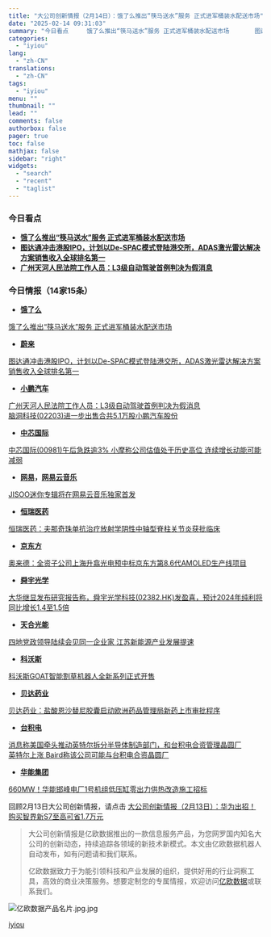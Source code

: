 ```yaml
---
title: "大公司创新情报（2月14日）：饿了么推出“筷马送水”服务 正式进军桶装水配送市场"
date: "2025-02-14 09:31:03"
summary: "今日看点     饿了么推出“筷马送水”服务 正式进军桶装水配送市场       图达通冲击港股..."
categories:
  - "iyiou"
lang:
  - "zh-CN"
translations:
  - "zh-CN"
tags:
  - "iyiou"
menu: ""
thumbnail: ""
lead: ""
comments: false
authorbox: false
pager: true
toc: false
mathjax: false
sidebar: "right"
widgets:
  - "search"
  - "recent"
  - "taglist"
---
```


### 今日看点

* [**饿了么推出“筷马送水”服务 正式进军桶装水配送市场**](https://data.iyiou.com/intelligence/details/ef6a18d0ff900b3632302925667effac?source=iyiou.dgs)
* [**图达通冲击港股IPO，计划以De-SPAC模式登陆港交所，ADAS激光雷达解决方案销售收入全球排名第一**](https://data.iyiou.com/intelligence/details/d038216c146ba76b8dd82f69ef9289be?source=iyiou.dgs)
* [**广州天河人民法院工作人员：L3级自动驾驶首例判决为假消息**](https://data.iyiou.com/intelligence/details/399aa2ef5c007a4d76751311cb6e42b1?source=iyiou.dgs)

  


### 今日情报（14家15条）

* **[饿了么](https://data.iyiou.com/company/details/ccfd9eba3c97dcda7cc4bfc8c57df0c9/profile?source=iyiou.dgs)**

[饿了么推出“筷马送水”服务 正式进军桶装水配送市场](https://data.iyiou.com/intelligence/details/ef6a18d0ff900b3632302925667effac?source=iyiou.dgs)

* **[蔚来](https://data.iyiou.com/company/details/6902469f025c4473c93a38c443339216/profile?source=iyiou.dgs)**

[图达通冲击港股IPO，计划以De-SPAC模式登陆港交所，ADAS激光雷达解决方案销售收入全球排名第一](https://data.iyiou.com/intelligence/details/d038216c146ba76b8dd82f69ef9289be?source=iyiou.dgs)

* **[小鹏汽车](https://data.iyiou.com/company/details/975067db32ecf69157dcde35add6a415/profile?source=iyiou.dgs)**

[广州天河人民法院工作人员：L3级自动驾驶首例判决为假消息](https://data.iyiou.com/intelligence/details/399aa2ef5c007a4d76751311cb6e42b1?source=iyiou.dgs)  
[脑洞科技(02203)进一步出售合共5.1万股小鹏汽车股份](https://data.iyiou.com/intelligence/details/44624095b84cafc4752acc6bd4cc80da?source=iyiou.dgs)

* **[中芯国际](https://data.iyiou.com/company/details/46fe39049217366596192bc344063be8/profile?source=iyiou.dgs)**

 [中芯国际(00981)午后急跌逾3% 小摩称公司估值处于历史高位 连续增长动能可能减弱](https://data.iyiou.com/intelligence/details/36047a07f17d395f3101745705336ae6?source=iyiou.dgs)

* **[网易](https://data.iyiou.com/company/details/42e54d59b38ee210021c5957a3ecb2db/profile?source=iyiou.dgs)，[网易云音乐](https://data.iyiou.com/company/details/dc323274babf7a205007dd03010536dd/profile?source=iyiou.dgs)**

[JISOO迷你专辑将在网易云音乐独家首发](https://data.iyiou.com/intelligence/details/c1b162277b88fce3ada0628a17cc52ca?source=iyiou.dgs)

* **[恒瑞医药](https://data.iyiou.com/company/details/733fdf5cb2f803f31afda052434133eb/profile?source=iyiou.dgs)**

[恒瑞医药：夫那奇珠单抗治疗放射学阴性中轴型脊柱关节炎获批临床](https://data.iyiou.com/intelligence/details/d9d9613b4d8d4b316f596368b91fe201?source=iyiou.dgs)

* **[京东方](https://data.iyiou.com/company/details/434f3fdadee099f7c7a85c36dddb46c9/profile?source=iyiou.dgs)**

[奥来德：全资子公司上海升翕光电预中标京东方第8.6代AMOLED生产线项目](https://data.iyiou.com/intelligence/details/fbcef3876caf514b437aa44937e44b01?source=iyiou.dgs)

* **[舜宇光学](https://data.iyiou.com/company/details/8561f6ea00d27df0d9f32f475588ed24/profile?source=iyiou.dgs)**

[大华继显发布研究报告称，舜宇光学科技(02382.HK)发盈喜，预计2024年纯利将同比增长1.4至1.5倍](https://data.iyiou.com/intelligence/details/572189d9623df5f727743a10de3cae72?source=iyiou.dgs)

* **[天合光能](https://data.iyiou.com/company/details/37b1afcea010c37e1683f44e53e9da62/profile?source=iyiou.dgs)**

[四地党政领导陆续会见同一企业家 江苏新能源产业发展提速](https://data.iyiou.com/intelligence/details/7a51abe1eb065382727d7bbf06beeb0b?source=iyiou.dgs)

* **[科沃斯](https://data.iyiou.com/company/details/71e85014e49b035073a5152675493ab8/profile?source=iyiou.dgs)**

[科沃斯GOAT智能割草机器人全新系列正式开售](https://data.iyiou.com/intelligence/details/68c7f5a42550b387aadf5e292d85b2e2?source=iyiou.dgs)

* **[贝达药业](https://data.iyiou.com/company/details/2adc0eeaf984513ff7eb9272a6841e43/profile?source=iyiou.dgs)**

[贝达药业：盐酸恩沙替尼胶囊启动欧洲药品管理局新药上市审批程序](https://data.iyiou.com/intelligence/details/ae7349ca4137dc34d412715bdd81b60f?source=iyiou.dgs)

* **[台积电](https://data.iyiou.com/company/details/d790ac0fdfe5e43d675d8abd5107cbb3/profile?source=iyiou.dgs)**

[消息称美国牵头推动英特尔拆分半导体制造部门，和台积电合资管理晶圆厂](https://data.iyiou.com/intelligence/details/08970442f0a5057b1386d4affedfac94?source=iyiou.dgs)  
[英特尔上涨 Baird称该公司可能与台积电合资晶圆厂](https://data.iyiou.com/intelligence/details/9a9d8c1544e2e758d97213e946cbb425?source=iyiou.dgs)

* **[华能集团](https://data.iyiou.com/company/details/cd060b772b2a478bfa6416d191b7cc96/profile?source=iyiou.dgs)**

[660MW！华能邯峰电厂1号机组低压缸零出力供热改造施工招标](https://data.iyiou.com/intelligence/details/139b39f5c303b1d82b5ceb9e46bc962b?source=iyiou.dgs)

回顾2月13日大公司创新情报，请点击
[大公司创新情报（2月13日）：华为出招！购买智界新S7至高可省1.7万元](https://www.iyiou.com/news/202502131090110)

> 大公司创新情报是亿欧数据推出的一款信息服务产品，为您网罗国内知名大公司的创新动态，持续追踪各领域的新技术新模式。本文由亿欧数据机器人自动发布，如有问题请和我们联系。
> 
> 亿欧数据致力于为能引领科技和产业发展的组织，提供好用的行业洞察工具，高效的商业决策服务。想要定制您的专属情报，欢迎访问[亿欧数据](https://data.iyiou.com/intelligence?source=iyiou.dgs)或联系我们。

  


![亿欧数据产品名片.jpg.jpg](https://diting-hetu.iyiou.com/16378401191474.jpg "16378401191474.jpg")

[iyiou](https://www.iyiou.com/data/202502141090188)
